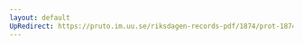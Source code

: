 ```yaml
---
layout: default
UpRedirect: https://pruto.im.uu.se/riksdagen-records-pdf/1874/prot-1874--ak--306/prot-1874--ak--306_005.pdf
---
```

